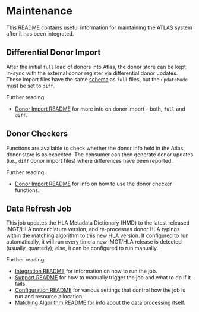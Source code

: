 # Maintenance

This README contains useful information for maintaining the ATLAS system after it has been integrated.

## Differential Donor Import
After the initial `full` load of donors into Atlas, the donor store can be kept in-sync with the external donor register via differential donor updates. These import files have the same [schema](/Schemas/DonorUpdateFileSchema.json) as `full` files, but the `updateMode` must be set to `diff`.

Further reading:
* [Donor Import README](/README_DonorImport.md) for more info on donor import - both, `full` and `diff`.

## Donor Checkers
Functions are available to check whether the donor info held in the Atlas donor store is as expected. The consumer can then generate donor updates (i.e., `diff` donor import files) where differences have been reported.

Further reading:
* [Donor Import README](/README_DonorImport.md#donor-checker-functions) for info on how to use the donor checker functions.

## Data Refresh Job
This job updates the HLA Metadata Dictionary (HMD) to the latest released IMGT/HLA nomenclature version, and re-processes donor HLA typings within the matching algorithm to this new HLA version. If configured to run automatically, it will run every time a new IMGT/HLA release is detected (usually, quarterly); else, it can be configured to run manually.

Further reading:
* [Integration README](/README_Integration.md#data-refresh) for information on how to run the job.
* [Support README](/README_Support.md#data-refresh) for how to manually trigger the job and what to do if it fails.
* [Configuration README](/README_Configuration.md) for various settings that control how the job is run and resource allocation.
* [Matching Algorithm README](/README_MatchingAlgorithm.md#pre-processing) for info about the data processing itself.

